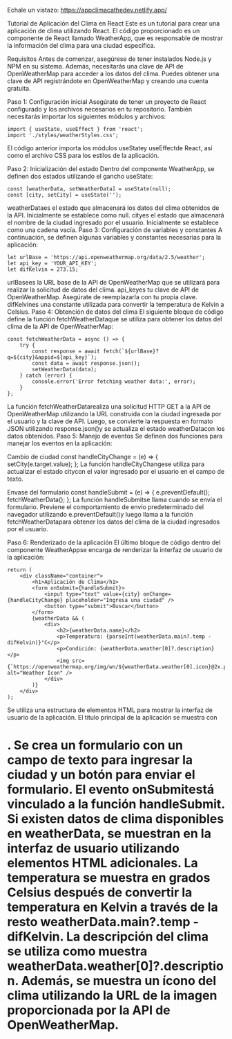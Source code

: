 Echale un vistazo: https://appclimacathedev.netlify.app/


Tutorial de Aplicación del Clima en React
Este es un tutorial para crear una aplicación de clima utilizando React. El código proporcionado es un componente de React llamado WeatherApp, que es responsable de mostrar la información del clima para una ciudad específica.

Requisitos
Antes de comenzar, asegúrese de tener instalados Node.js y NPM en su sistema. Además, necesitarás una clave de API de OpenWeatherMap para acceder a los datos del clima. Puedes obtener una clave de API registrándote en OpenWeatherMap y creando una cuenta gratuita.

Paso 1: Configuración inicial
Asegúrate de tener un proyecto de React configurado y los archivos necesarios en tu repositorio. También necesitarás importar los siguientes módulos y archivos:

    import { useState, useEffect } from 'react';
    import './styles/weatherStyles.css';

El código anterior importa los módulos useStatey useEffectde React, así como el archivo CSS para los estilos de la aplicación.

Paso 2: Inicialización del estado
Dentro del componente WeatherApp, se definen dos estados utilizando el gancho useState:

    const [weatherData, setWeatherData] = useState(null);
    const [city, setCity] = useState('');

weatherDataes el estado que almacenará los datos del clima obtenidos de la API. Inicialmente se establece como null.
cityes el estado que almacenará el nombre de la ciudad ingresado por el usuario. Inicialmente se establece como una cadena vacía.
Paso 3: Configuración de variables y constantes
A continuación, se definen algunas variables y constantes necesarias para la aplicación:

    let urlBase = 'https://api.openweathermap.org/data/2.5/weather';
    let api_key = 'YOUR_API_KEY';
    let difKelvin = 273.15;

urlBasees la URL base de la API de OpenWeatherMap que se utilizará para realizar la solicitud de datos del clima.
api_keyes tu clave de API de OpenWeatherMap. Asegúrate de reemplazarla con tu propia clave.
difKelvines una constante utilizada para convertir la temperatura de Kelvin a Celsius.
Paso 4: Obtención de datos del clima
El siguiente bloque de código define la función fetchWeatherDataque se utiliza para obtener los datos del clima de la API de OpenWeatherMap:

    const fetchWeatherData = async () => {
        try {
            const response = await fetch(`${urlBase}?q=${city}&appid=${api_key}`);
            const data = await response.json();
            setWeatherData(data);
        } catch (error) {
            console.error('Error fetching weather data:', error);
        }
    };

La función fetchWeatherDatarealiza una solicitud HTTP GET a la API de OpenWeatherMap utilizando la URL construida con la ciudad ingresada por el usuario y la clave de API.
Luego, se convierte la respuesta en formato JSON utilizando response.json()y se actualiza el estado weatherDatacon los datos obtenidos.
Paso 5: Manejo de eventos
Se definen dos funciones para manejar los eventos en la aplicación:

Cambio de ciudad
const handleCityChange = (e) => {
setCity(e.target.value);
};
La función handleCityChangese utiliza para actualizar el estado citycon el valor ingresado por el usuario en el campo de texto.

Envase del formulario
const handleSubmit = (e) => {
e.preventDefault();
fetchWeatherData();
};
La función handleSubmitse llama cuando se envía el formulario. Previene el comportamiento de envío predeterminado del navegador utilizando e.preventDefault()y luego llama a la función fetchWeatherDatapara obtener los datos del clima de la ciudad ingresados ​​por el usuario.

Paso 6: Renderizado de la aplicación
El último bloque de código dentro del componente WeatherAppse encarga de renderizar la interfaz de usuario de la aplicación:

    return (
        <div className="container">
            <h1>Aplicación de Clima</h1>
            <form onSubmit={handleSubmit}>
                <input type="text" value={city} onChange={handleCityChange} placeholder="Ingresa una ciudad" />
                <button type="submit">Buscar</button>
            </form>
            {weatherData && (
                <div>
                    <h2>{weatherData.name}</h2>
                    <p>Temperatura: {parseInt(weatherData.main?.temp - difKelvin)}°C</p>
                    <p>Condición: {weatherData.weather[0]?.description}</p>
                    <img src={`https://openweathermap.org/img/wn/${weatherData.weather[0].icon}@2x.png`} alt="Weather Icon" />
                </div>
            )}
        </div>
    );

Se utiliza una estructura de elementos HTML para mostrar la interfaz de usuario de la aplicación.
El título principal de la aplicación se muestra con <h1>.
Se crea un formulario con un campo de texto para ingresar la ciudad y un botón para enviar el formulario. El evento onSubmitestá vinculado a la función handleSubmit.
Si existen datos de clima disponibles en weatherData, se muestran en la interfaz de usuario utilizando elementos HTML adicionales. La temperatura se muestra en grados Celsius después de convertir la temperatura en Kelvin a través de la resto weatherData.main?.temp - difKelvin. La descripción del clima se utiliza como muestra weatherData.weather[0]?.description. Además, se muestra un ícono del clima utilizando la URL de la imagen proporcionada por la API de OpenWeatherMap.
